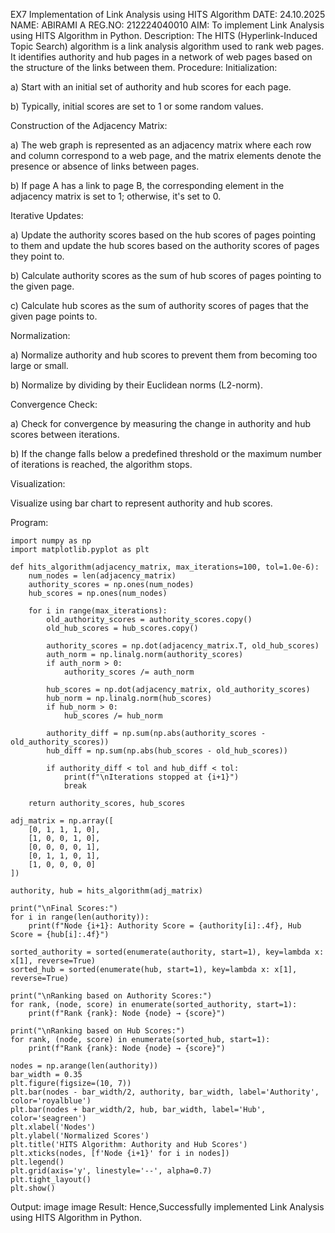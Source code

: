 EX7 Implementation of Link Analysis using HITS Algorithm
DATE: 24.10.2025
NAME: ABIRAMI A
REG.NO: 212224040010
AIM: To implement Link Analysis using HITS Algorithm in Python.
Description:
The HITS (Hyperlink-Induced Topic Search) algorithm is a link analysis algorithm used to rank web pages. It identifies authority and hub pages in a network of web pages based on the structure of the links between them.
Procedure:
Initialization:

a) Start with an initial set of authority and hub scores for each page.

b) Typically, initial scores are set to 1 or some random values.

Construction of the Adjacency Matrix:

a) The web graph is represented as an adjacency matrix where each row and column correspond to a web page, and the matrix elements denote the presence or absence of links between pages.

b) If page A has a link to page B, the corresponding element in the adjacency matrix is set to 1; otherwise, it's set to 0.

Iterative Updates:

a) Update the authority scores based on the hub scores of pages pointing to them and update the hub scores based on the authority scores of pages they point to.

b) Calculate authority scores as the sum of hub scores of pages pointing to the given page.

c) Calculate hub scores as the sum of authority scores of pages that the given page points to.

Normalization:

a) Normalize authority and hub scores to prevent them from becoming too large or small.

b) Normalize by dividing by their Euclidean norms (L2-norm).

Convergence Check:

a) Check for convergence by measuring the change in authority and hub scores between iterations.

b) If the change falls below a predefined threshold or the maximum number of iterations is reached, the algorithm stops.

Visualization:

Visualize using bar chart to represent authority and hub scores.

Program:
~~~
import numpy as np
import matplotlib.pyplot as plt

def hits_algorithm(adjacency_matrix, max_iterations=100, tol=1.0e-6):
    num_nodes = len(adjacency_matrix)
    authority_scores = np.ones(num_nodes)
    hub_scores = np.ones(num_nodes)
    
    for i in range(max_iterations):
        old_authority_scores = authority_scores.copy()
        old_hub_scores = hub_scores.copy()
        
        authority_scores = np.dot(adjacency_matrix.T, old_hub_scores)
        auth_norm = np.linalg.norm(authority_scores)
        if auth_norm > 0:
            authority_scores /= auth_norm
        
        hub_scores = np.dot(adjacency_matrix, old_authority_scores)
        hub_norm = np.linalg.norm(hub_scores)
        if hub_norm > 0:
            hub_scores /= hub_norm
        
        authority_diff = np.sum(np.abs(authority_scores - old_authority_scores))
        hub_diff = np.sum(np.abs(hub_scores - old_hub_scores))
        
        if authority_diff < tol and hub_diff < tol:
            print(f"\nIterations stopped at {i+1}")
            break
            
    return authority_scores, hub_scores

adj_matrix = np.array([
    [0, 1, 1, 1, 0],
    [1, 0, 0, 1, 0],
    [0, 0, 0, 0, 1],
    [0, 1, 1, 0, 1],
    [1, 0, 0, 0, 0]
])

authority, hub = hits_algorithm(adj_matrix)

print("\nFinal Scores:")
for i in range(len(authority)):
    print(f"Node {i+1}: Authority Score = {authority[i]:.4f}, Hub Score = {hub[i]:.4f}")

sorted_authority = sorted(enumerate(authority, start=1), key=lambda x: x[1], reverse=True)
sorted_hub = sorted(enumerate(hub, start=1), key=lambda x: x[1], reverse=True)

print("\nRanking based on Authority Scores:")
for rank, (node, score) in enumerate(sorted_authority, start=1):
    print(f"Rank {rank}: Node {node} → {score}")

print("\nRanking based on Hub Scores:")
for rank, (node, score) in enumerate(sorted_hub, start=1):
    print(f"Rank {rank}: Node {node} → {score}")

nodes = np.arange(len(authority))
bar_width = 0.35
plt.figure(figsize=(10, 7))
plt.bar(nodes - bar_width/2, authority, bar_width, label='Authority', color='royalblue')
plt.bar(nodes + bar_width/2, hub, bar_width, label='Hub', color='seagreen')
plt.xlabel('Nodes')
plt.ylabel('Normalized Scores')
plt.title('HITS Algorithm: Authority and Hub Scores')
plt.xticks(nodes, [f'Node {i+1}' for i in nodes])
plt.legend()
plt.grid(axis='y', linestyle='--', alpha=0.7)
plt.tight_layout()
plt.show()
~~~
Output:
image image
Result:
Hence,Successfully implemented Link Analysis using HITS Algorithm in Python.
